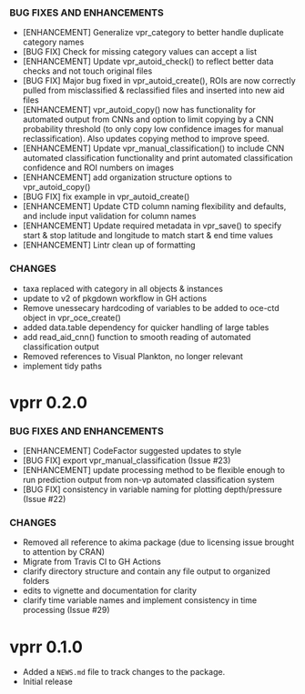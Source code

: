 ### BUG FIXES AND ENHANCEMENTS
* [ENHANCEMENT] Generalize vpr_category to better handle duplicate category names
* [BUG FIX] Check for missing category values can accept a list
* [ENHANCEMENT] Update vpr_autoid_check() to reflect better data checks and not touch original files
* [BUG FIX] Major bug fixed in vpr_autoid_create(), ROIs are now correctly pulled from misclassified & reclassified files and inserted into new aid files
* [ENHANCEMENT] vpr_autoid_copy() now has functionality for automated output from CNNs and option to limit copying by a CNN probability threshold (to only copy low confidence images for manual reclassification). Also updates copying method to improve speed. 
* [ENHANCEMENT] Update vpr_manual_classification() to include CNN automated classification functionality and print automated classification confidence and ROI numbers on images 
* [ENHANCEMENT] add organization structure options to vpr_autoid_copy()
* [BUG FIX] fix example in vpr_autoid_create()
* [ENHANCEMENT] Update CTD column naming flexibility and defaults, and include input validation for column names
* [ENHANCEMENT] Update required metadata in vpr_save() to specify start & stop latitude and longitude to match start & end time values
* [ENHANCEMENT] Lintr clean up of formatting

### CHANGES
* taxa replaced with category in all objects & instances
* update to v2 of pkgdown workflow in GH actions
* Remove unessecary hardcoding of variables to be added to oce-ctd object in vpr_oce_create()
* added data.table dependency for quicker handling of large tables
* add read_aid_cnn() function to smooth reading of automated classification output
* Removed references to Visual Plankton, no longer relevant
* implement tidy paths


# vprr 0.2.0
### BUG FIXES AND ENHANCEMENTS
* [ENHANCEMENT] CodeFactor suggested updates to style
* [BUG FIX] export vpr_manual_classification (Issue #23)
* [ENHANCEMENT] update processing method to be flexible enough to run prediction output from non-vp automated classification system
* [BUG FIX] consistency in variable naming for plotting depth/pressure (Issue #22)

### CHANGES
* Removed all reference to akima package (due to licensing issue brought to attention by CRAN)
* Migrate from Travis CI to GH Actions
* clarify directory structure and contain any file output to organized folders
* edits to vignette and documentation for clarity
* clarify time variable names and implement consistency in time processing (Issue #29)

# vprr 0.1.0

* Added a `NEWS.md` file to track changes to the package.
* Initial release
